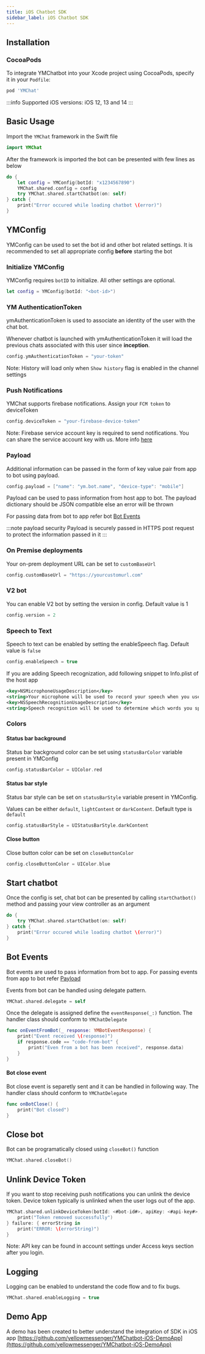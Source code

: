 ```yaml
---
title: iOS Chatbot SDK
sidebar_label: iOS Chatbot SDK
---
```


## Installation
### CocoaPods
To integrate YMChatbot into your Xcode project using CocoaPods, specify it in your `Podfile`:

```ruby
pod 'YMChat'
```

:::info Supported iOS versions:
iOS 12, 13 and 14
:::

## Basic Usage
Import the `YMChat` framework in the Swift file

```swift
import YMChat
```

After the framework is imported the bot can be presented with few lines as below 

```swift
do {
    let config = YMConfig(botId: "x1234567890")
    YMChat.shared.config = config
    try YMChat.shared.startChatbot(on: self)
} catch {
    print("Error occured while loading chatbot \(error)")
}
```

## YMConfig
YMConfig can be used to set the bot id and other bot related settings. It is recommended to set all appropriate config **before** starting the bot

### Initialize YMConfig
YMConfig requires `botID` to initialize. All other settings are optional.

```swift
let config = YMConfig(botId: "<bot-id>")
```

### YM AuthenticationToken
ymAuthenticationToken is used to associate an identity of the user with the chat bot.

Whenever chatbot is launched with ymAuthenticationToken it will load the previous chats associated with this user since **inception**.

```swift
config.ymAuthenticationToken = "your-token"
```

Note: History will load only when `Show history` flag is enabled in the channel settings

### Push Notifications
YMChat supports firebase notifications. Assign your `FCM token` to deviceToken

```swift
config.deviceToken = "your-firebase-device-token"
```

Note: Firebase service account key is required to send notifications. You can share the service account key with us. More info [here](https://developers.google.com/assistant/engagement/notifications#get_a_service_account_key)

### Payload
Additional information can be passed in the form of key value pair from app to bot using payload.

```swift
config.payload = ["name": "ym.bot.name", "device-type": "mobile"]
```

Payload can be used to pass information from host app to bot. The payload dictionary should be JSON compatible else an error will be thrown

For passing data from bot to app refer bot [Bot Events](#bot-events)

:::note payload security
Payload is securely passed in HTTPS post request to protect the information passed in it
:::

### On Premise deployments
Your on-prem deployment URL can be set to `customBaseUrl`

```swift
config.customBaseUrl = "https://yourcustomurl.com"
```

### V2 bot
You can enable V2 bot by setting the version in config. Default value is 1

```swift
config.version = 2
```

### Speech to Text
Speech to text can be enabled by setting the enableSpeech flag. Default value is `false`
```swift
config.enableSpeech = true
```

If you are adding Speech recognization, add following snippet to Info.plist of the host app
```xml
<key>NSMicrophoneUsageDescription</key>  
<string>Your microphone will be used to record your speech when you use the Voice feature.</string>
<key>NSSpeechRecognitionUsageDescription</key>  
<string>Speech recognition will be used to determine which words you speak into this device&apos;s microphone.</string>
```

### Colors
#### Status bar background
Status bar background color can be set using `statusBarColor` variable present in YMConfig

```swift
config.statusBarColor = UIColor.red
```

#### Status bar style
Status bar style can be set on `statusBarStyle` variable present in YMConfig.

Values can be either `default`, `lightContent` or `darkContent`. Default type is `default`

```swift
config.statusBarStyle = UIStatusBarStyle.darkContent
```

#### Close button
Close button color can be set on `closeButtonColor`
```swift
config.closeButtonColor = UIColor.blue
```

## Start chatbot
Once the config is set, chat bot can be presented by calling `startChatbot()` method and passing your view controller as an argument

```swift
do {
    try YMChat.shared.startChatbot(on: self)
} catch {
    print("Error occured while loading chatbot \(error)")
}
```

## Bot Events
Bot events are used to pass information from bot to app. For passing events from app to bot refer [Payload](#payload)

Events from bot can be handled using delegate pattern.

```swift
YMChat.shared.delegate = self
```

Once the delegate is assigned define the `eventResponse(_:)` function. The handler class should conform to `YMChatDelegate`

```swift
func onEventFromBot(_ response: YMBotEventResponse) {
    print("Event received \(response)")
    if response.code == "code-from-bot" {
        print("Even from a bot has been received", response.data)
    }
}
```

#### Bot close event

Bot close event is separetly sent and it can be handled in following way. The handler class should conform to `YMChatDelegate`

```swift
func onBotClose() {
    print("Bot closed")
}
```

## Close bot
Bot can be programatically closed using `closeBot()` function

```swift
YMChat.shared.closeBot()
```

## Unlink Device Token
If you want to stop receiving push notifications you can unlink the device token.
Device token typically is unlinked when the user logs out of the app.

```swift
YMChat.shared.unlinkDeviceToken(botId: <#bot-id#>, apiKey: <#api-key#>, deviceToken: <#firebase-device-token#>) {
    print("Token removed successfully")
} failure: { errorString in
    print("ERROR: \(errorString)")
}
```
Note: API key can be found in account settings under Access keys section after you login.

## Logging
Logging can be enabled to understand the code flow and to fix bugs.

```swift
YMChat.shared.enableLogging = true
```

## Demo App
A demo has been created to better understand the integration of SDK in iOS app
[https://github.com/yellowmessenger/YMChatbot-iOS-DemoApp](https://github.com/yellowmessenger/YMChatbot-iOS-DemoApp)